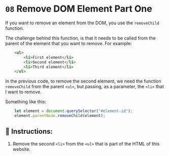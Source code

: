 # `08` Remove DOM Element Part One

If you want to remove an element from the DOM, you use the `removeChild` function.

The challenge behind this function, is that it needs to be called from the parent of the element that you want to remove. For example:
```html
    <ul>
        <li>First element</li>
        <li>Second element</li>
        <li>Third element</li>
    </ul>
```
In the previous code, to remove the second element, we need the function `removeChild` from the parent `<ul>`, but passing, as a parameter, the `<li>` that I want to remove.

Something like this:

```js
    let element = document.querySelector("#element-id");
    element.parentNode.removeChild(element);
```
## 📝 Instructions:

1. Remove the second `<li>` from the `<ul>` that is part of the HTML of this website.